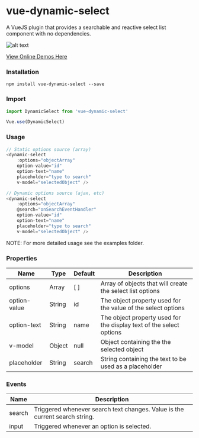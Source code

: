 # vue-dynamic-select
A VueJS plugin that provides a searchable and reactive select list component with no dependencies.

![alt text](https://raw.githubusercontent.com/silasmontgomery/vue-dynamic-select/master/src/images/dynamic-select.png "vue-dynamic-select screenshot")

[View Online Demos Here](http://demos.reticent.net/vue-dynamic-select)

### Installation
```
npm install vue-dynamic-select --save
```

### Import
```javascript
import DynamicSelect from 'vue-dynamic-select'

Vue.use(DynamicSelect)
```

### Usage
```javascript
// Static options source (array)
<dynamic-select 
    :options="objectArray"
    option-value="id"
    option-text="name"
    placeholder="type to search"
    v-model="selectedObject" />

// Dynamic options source (ajax, etc)
<dynamic-select 
    :options="objectArray"
    @search="onSearchEventHandler"
    option-value="id"
    option-text="name"
    placeholder="type to search"
    v-model="selectedObject" />
```

NOTE: For more detailed usage see the examples folder.

### Properties
| Name         | Type   | Default | Description                         |
| ------------ | ------ | ------- | ------------------------------------------------------------------- |
| options      | Array  | [ ]     | Array of objects that will create the select list options           |
| option-value | String | id      | The object property used for the value of the select options        |
| option-text  | String | name    | The object property used for the display text of the select options |
| v-model      | Object | null    | Object containing the the selected object                           |
| placeholder  | String | search  | String containing the text to be used as a placeholder              |

### Events
| Name   | Description                                                                 |
| ------ | --------------------------------------------------------------------------- |
| search | Triggered whenever search text changes. Value is the current search string. |
| input  | Triggered whenever an option is selected.                                   |
